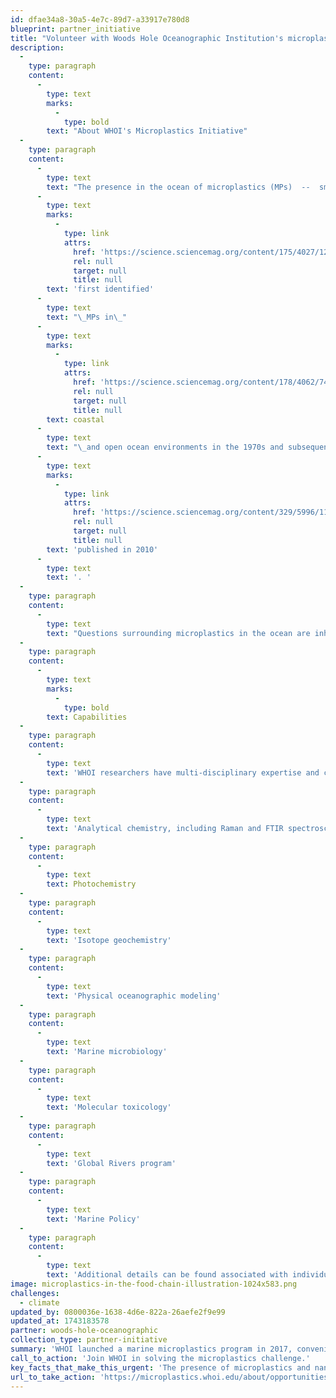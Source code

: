 ```yaml
---
id: dfae34a8-30a5-4e7c-89d7-a33917e780d8
blueprint: partner_initiative
title: "Volunteer with Woods Hole Oceanographic Institution's microplastics initiative."
description:
  -
    type: paragraph
    content:
      -
        type: text
        marks:
          -
            type: bold
        text: "About WHOI's Microplastics Initiative"
  -
    type: paragraph
    content:
      -
        type: text
        text: "The presence in the ocean of microplastics (MPs)  --  small particles of plastic less than 5 mm in size  --  has emerged as a major cause for concern around the world. WHOI scientists\_"
      -
        type: text
        marks:
          -
            type: link
            attrs:
              href: 'https://science.sciencemag.org/content/175/4027/1240'
              rel: null
              target: null
              title: null
        text: 'first identified'
      -
        type: text
        text: "\_MPs in\_"
      -
        type: text
        marks:
          -
            type: link
            attrs:
              href: 'https://science.sciencemag.org/content/178/4062/749'
              rel: null
              target: null
              title: null
        text: coastal
      -
        type: text
        text: "\_and open ocean environments in the 1970s and subsequently contributed to seminal research on the presence of MPs in the North Atlantic subtropical gyre that was\_"
      -
        type: text
        marks:
          -
            type: link
            attrs:
              href: 'https://science.sciencemag.org/content/329/5996/1185'
              rel: null
              target: null
              title: null
        text: 'published in 2010'
      -
        type: text
        text: '. '
  -
    type: paragraph
    content:
      -
        type: text
        text: "Questions surrounding microplastics in the ocean are inherently complex and cross traditional disciplinary boundaries. As a result,\_WHOI researchers\_are working individually and collaboratively to conduct cross-disciplinary research to understand the fate and impacts of marine microplastics and their much smaller cousin, nanoplastics. The research is supported by\_partners and sponsors\_that include federal agencies, foundations, and individuals. WHOI scientists and engineers are also providing leadership in the microplastics research field by organizing\_events\_and giving\_presentations\_to a variety of audiences."
  -
    type: paragraph
    content:
      -
        type: text
        marks:
          -
            type: bold
        text: Capabilities
  -
    type: paragraph
    content:
      -
        type: text
        text: 'WHOI researchers have multi-disciplinary expertise and capabilities that are being applied to understand microplastics in the ocean:'
  -
    type: paragraph
    content:
      -
        type: text
        text: 'Analytical chemistry, including Raman and FTIR spectroscopy and mass spectrometry'
  -
    type: paragraph
    content:
      -
        type: text
        text: Photochemistry
  -
    type: paragraph
    content:
      -
        type: text
        text: 'Isotope geochemistry'
  -
    type: paragraph
    content:
      -
        type: text
        text: 'Physical oceanographic modeling'
  -
    type: paragraph
    content:
      -
        type: text
        text: 'Marine microbiology'
  -
    type: paragraph
    content:
      -
        type: text
        text: 'Molecular toxicology'
  -
    type: paragraph
    content:
      -
        type: text
        text: 'Global Rivers program'
  -
    type: paragraph
    content:
      -
        type: text
        text: 'Marine Policy'
  -
    type: paragraph
    content:
      -
        type: text
        text: 'Additional details can be found associated with individual team members.'
image: microplastics-in-the-food-chain-illustration-1024x583.png
challenges:
  - climate
updated_by: 0800036e-1638-4d6e-822a-26aefe2f9e99
updated_at: 1743183578
partner: woods-hole-oceanographic
collection_type: partner-initiative
summary: 'WHOI launched a marine microplastics program in 2017, convening an international workshop to identify key knowledge gaps and research questions, while also building a long-term, collaborative, interdisciplinary research program to provide better understanding of microplastics and possible solutions.'
call_to_action: 'Join WHOI in solving the microplastics challenge.'
key_facts_that_make_this_urgent: 'The presence of microplastics and nanoplastics in the oceans is a worldwide concern. WHOI has launched an interdisciplinary research program to understand the fate and impacts of plastics in the marine environment. Our research involves a diverse group of scientists, engineers, students, postdoctoral researchers, and science communicators. We invite you to explore microplastics@whoi.edu and contact any of the team members to inquire about opportunities to become involved in and support our research effort.'
url_to_take_action: 'https://microplastics.whoi.edu/about/opportunities/'
---
```

